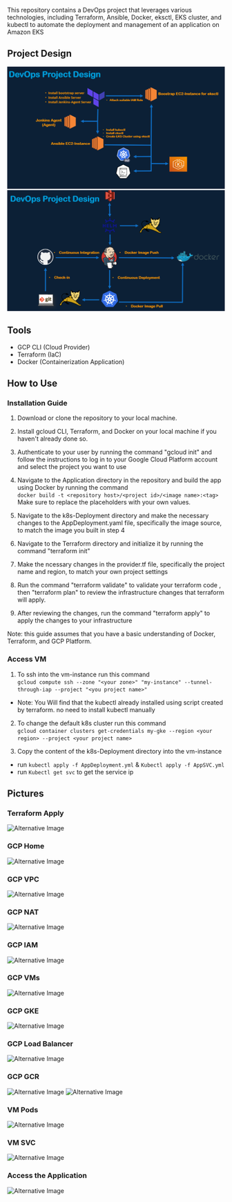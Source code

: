 This repository contains a DevOps project that leverages various technologies, including Terraform, Ansible, Docker, eksctl, EKS cluster, and kubectl to automate the deployment and management of an application on Amazon EKS

## Project Design

![Alternative Image](./assets/design-1.png)
![Alternative Image](./assets/design-2.png)

## Tools

- GCP CLI (Cloud Provider)
- Terraform (IaC)
- Docker (Containerization Application)

## How to Use

### Installation Guide

1. Download or clone the repository to your local machine.

2. Install gcloud CLI, Terraform, and Docker on your local machine if you haven't already done so.

3. Authenticate to your user by running the command "gcloud init" and follow the instructions to log in to your Google Cloud Platform account and select the project you want to use

4. Navigate to the Application directory in the repository and build the app using Docker by running the command \
`docker build -t <repository host>/<project id>/<image name>:<tag>` \
Make sure to replace the placeholders with your own values.

5. Navigate to the k8s-Deployment directory and make the necessary changes to the AppDeployment.yaml file, specifically the image source, to match the image you built in step 4

6. Navigate to the Terraform directory and initialize it by running the command "terraform init"

7. Make the ncessary changes in the provider.tf file, specifically the project name and region, to match your own project settings

8. Run the command "terraform validate" to validate your terraform code , then "terraform plan" to review the infrastructure changes that
terraform will apply.

9. After reviewing the changes, run the command "terraform apply" to apply the changes to your infrastructure

Note: this guide assumes that you have a basic understanding of Docker, Terraform, and GCP Platform.
  
### Access VM

1. To ssh into the vm-instance run this command \
`gcloud compute ssh --zone "<your zone>" "my-instance" --tunnel-through-iap --project "<you project name>"`

- Note: You Will find that the kubectl already installed using script created by terraform. no need to install kubectl manually

2. To change the default k8s cluster run this command \
`gcloud container clusters get-credentials my-gke --region <your region> --project <your project name>`

3. Copy the content of the k8s-Deployment directory into the vm-instance

- run `kubectl apply -f AppDeployment.yml` & `Kubectl apply -f AppSVC.yml`
- run `Kubectl get svc` to get the service ip

## Pictures

### Terraform Apply

![Alternative Image](./pics/terraform-apply.png)

### GCP Home

![Alternative Image](./pics/welcome-dashboard.png)

### GCP VPC

![Alternative Image](./pics/vpc.png)

### GCP NAT

![Alternative Image](./pics/nat.png)

### GCP IAM

![Alternative Image](./pics/GCP-IAM.png)

### GCP VMs

![Alternative Image](./pics/vm-instances.png)

### GCP GKE

![Alternative Image](./pics/k8s-cluster.png)

### GCP Load Balancer

![Alternative Image](./pics/loadbalancer.png)

### GCP GCR

![Alternative Image](./pics/gcr.png)
![Alternative Image](./pics/gcr-2.png)

### VM Pods

![Alternative Image](./pics/vm-pods.png)

### VM SVC

![Alternative Image](./pics/vm-svc.png)

### Access the Application

![Alternative Image](./pics/app-running.png)
